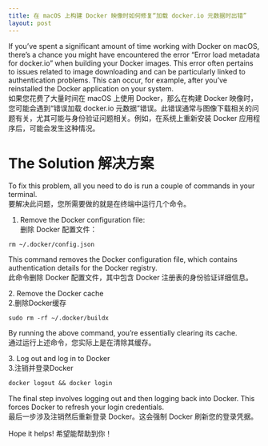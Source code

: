 ```yaml
---
title: 在 macOS 上构建 Docker 映像时如何修复“加载 docker.io 元数据时出错”
layout: post
---
```


If you’ve spent a significant amount of time working with Docker on macOS, there’s a chance you might have encountered the error “Error load metadata for docker.io” when building your Docker images. This error often pertains to issues related to image downloading and can be particularly linked to authentication problems. This can occur, for example, after you’ve reinstalled the Docker application on your system.  
如果您花费了大量时间在 macOS 上使用 Docker，那么在构建 Docker 映像时，您可能会遇到“错误加载 docker.io 元数据”错误。此错误通常与图像下载相关的问题有关，尤其可能与身份验证问题相关。例如，在系统上重新安装 Docker 应用程序后，可能会发生这种情况。

# The Solution 解决方案

To fix this problem, all you need to do is run a couple of commands in your terminal.  
要解决此问题，您所需要做的就是在终端中运行几个命令。

1. Remove the Docker configuration file:  
   删除 Docker 配置文件：

```
rm ~/.docker/config.json
```

This command removes the Docker configuration file, which contains authentication details for the Docker registry.  
此命令删除 Docker 配置文件，其中包含 Docker 注册表的身份验证详细信息。

2\. Remove the Docker cache  
2.删除Docker缓存

```
sudo rm -rf ~/.docker/buildx
```

By running the above command, you’re essentially clearing its cache.  
通过运行上述命令，您实际上是在清除其缓存。

3\. Log out and log in to Docker  
3.注销并登录Docker

```dockerfile
docker logout && docker login
```

The final step involves logging out and then logging back into Docker. This forces Docker to refresh your login credentials.  
最后一步涉及注销然后重新登录 Docker。这会强制 Docker 刷新您的登录凭据。

Hope it helps! 希望能帮助到你！
